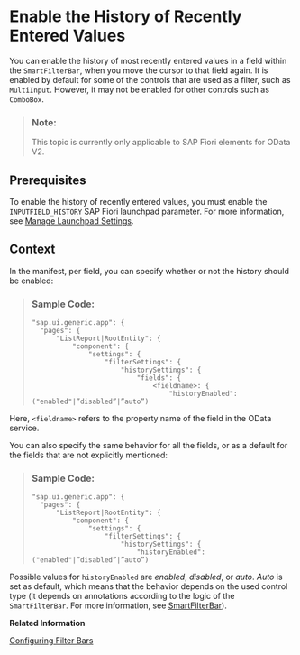 <!-- loio37dbf1f30127420d9c585bc1ad80086b -->

# Enable the History of Recently Entered Values

You can enable the history of most recently entered values in a field within the `SmartFilterBar`, when you move the cursor to that field again. It is enabled by default for some of the controls that are used as a filter, such as `MultiInput`. However, it may not be enabled for other controls such as `ComboBox`.

> ### Note:  
> This topic is currently only applicable to SAP Fiori elements for OData V2.



<a name="loio37dbf1f30127420d9c585bc1ad80086b__section_ic3_jhs_yqb"/>

## Prerequisites

To enable the history of recently entered values, you must enable the `INPUTFIELD_HISTORY` SAP Fiori launchpad parameter. For more information, see [Manage Launchpad Settings](https://help.sap.com/viewer/4fc8d03390c342da8a60f8ee387bca1a/2108.501/en-US/22d573aead754b80abca18ec71872fb7.html).



<a name="loio37dbf1f30127420d9c585bc1ad80086b__section_efy_rhs_yqb"/>

## Context

In the manifest, per field, you can specify whether or not the history should be enabled:

> ### Sample Code:  
> ```
> "sap.ui.generic.app": {
> 	"pages": {
> 		"ListReport|RootEntity": {
> 			"component": {
> 				"settings": {
> 					"filterSettings": {
> 						"historySettings": {
> 							"fields": {
> 								<fieldname>: {
> 									"historyEnabled": ("enabled"|”disabled”|”auto”)
> 
> ```

Here, `<fieldname>` refers to the property name of the field in the OData service.

You can also specify the same behavior for all the fields, or as a default for the fields that are not explicitly mentioned:

> ### Sample Code:  
> ```
> "sap.ui.generic.app": {
> 	"pages": {
> 		"ListReport|RootEntity": {
> 			"component": {
> 				"settings": {
> 					"filterSettings": {
> 						"historySettings": {
> 							"historyEnabled": ("enabled"|”disabled”|”auto”)
> 
> ```

Possible values for `historyEnabled` are *enabled*, *disabled*, or *auto*. *Auto* is set as default, which means that the behavior depends on the used control type \(it depends on annotations according to the logic of the `SmartFilterBar`. For more information, see [SmartFilterBar](https://sapui5untested.int.sap.eu2.hana.ondemand.com/#/api/sap.ui.comp.smartfilterbar.SmartFilterBar)\).

**Related Information**  


[Configuring Filter Bars](configuring-filter-bars-4bd7590.md "You can configure filter bars in list report applications and in the analytical list page.")

